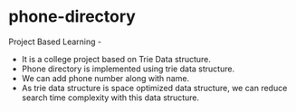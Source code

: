 # phone-directory
Project Based Learning -

- It is a college project based on Trie Data structure.
- Phone directory is implemented using trie data structure.
- We can add phone number along with name.
- As trie data structure is space optimized data structure, we can reduce search time complexity with this data structure.
